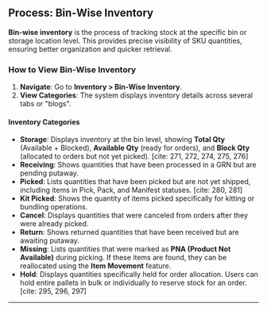## Process: Bin-Wise Inventory

**Bin-wise inventory** is the process of tracking stock at the specific bin or storage location level. This provides precise visibility of SKU quantities, ensuring better organization and quicker retrieval. 

### How to View Bin-Wise Inventory

1. **Navigate**: Go to **Inventory > Bin-Wise Inventory**. 
2. **View Categories**: The system displays inventory details across several tabs or "blogs". 

#### Inventory Categories

* **Storage**: Displays inventory at the bin level, showing **Total Qty** (Available + Blocked), **Available Qty** (ready for orders), and **Block Qty** (allocated to orders but not yet picked). [cite: 271, 272, 274, 275, 276]
* **Receiving**: Shows quantities that have been processed in a GRN but are pending putaway. 
* **Picked**: Lists quantities that have been picked but are not yet shipped, including items in Pick, Pack, and Manifest statuses. [cite: 280, 281]
* **Kit Picked**: Shows the quantity of items picked specifically for kitting or bundling operations. 
* **Cancel**: Displays quantities that were canceled from orders after they were already picked. 
* **Return**: Shows returned quantities that have been received but are awaiting putaway. 
* **Missing**: Lists quantities that were marked as **PNA (Product Not Available)** during picking. If these items are found, they can be reallocated using the **Item Movement** feature. 
* **Hold**: Displays quantities specifically held for order allocation. Users can hold entire pallets in bulk or individually to reserve stock for an order. [cite: 295, 296, 297]

---